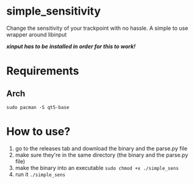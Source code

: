 # simple_sensitivity
Change the sensitivity of your trackpoint with no hassle.
A simple to use wrapper around libinput

***xinput has to be installed in order for this to work!***

# Requirements
## Arch
`sudo pacman -S qt5-base`

# How to use?
1) go to the releases tab and download the binary and the parse.py file
2) make sure they're in the same directory (the binary and the parse.py file)
3) make the binary into an executable `sudo chmod +x ./simple_sens`
4) run it `./simple_sens`
